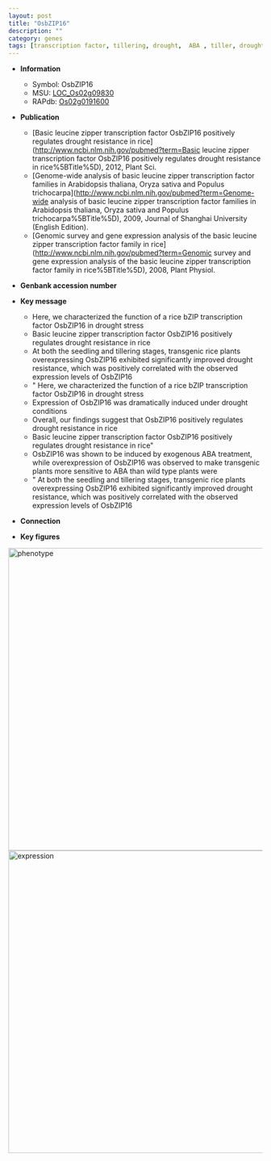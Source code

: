 ```yaml
---
layout: post
title: "OsbZIP16"
description: ""
category: genes
tags: [transcription factor, tillering, drought,  ABA , tiller, drought resistance, seedling]
---
```


* **Information**  
    + Symbol: OsbZIP16  
    + MSU: [LOC_Os02g09830](http://rice.plantbiology.msu.edu/cgi-bin/ORF_infopage.cgi?orf=LOC_Os02g09830)  
    + RAPdb: [Os02g0191600](http://rapdb.dna.affrc.go.jp/viewer/gbrowse_details/irgsp1?name=Os02g0191600)  

* **Publication**  
    + [Basic leucine zipper transcription factor OsbZIP16 positively regulates drought resistance in rice](http://www.ncbi.nlm.nih.gov/pubmed?term=Basic leucine zipper transcription factor OsbZIP16 positively regulates drought resistance in rice%5BTitle%5D), 2012, Plant Sci.
    + [Genome-wide analysis of basic leucine zipper transcription factor families in Arabidopsis thaliana, Oryza sativa and Populus trichocarpa](http://www.ncbi.nlm.nih.gov/pubmed?term=Genome-wide analysis of basic leucine zipper transcription factor families in Arabidopsis thaliana, Oryza sativa and Populus trichocarpa%5BTitle%5D), 2009, Journal of Shanghai University (English Edition).
    + [Genomic survey and gene expression analysis of the basic leucine zipper transcription factor family in rice](http://www.ncbi.nlm.nih.gov/pubmed?term=Genomic survey and gene expression analysis of the basic leucine zipper transcription factor family in rice%5BTitle%5D), 2008, Plant Physiol.

* **Genbank accession number**  

* **Key message**  
    + Here, we characterized the function of a rice bZIP transcription factor OsbZIP16 in drought stress
    + Basic leucine zipper transcription factor OsbZIP16 positively regulates drought resistance in rice
    + At both the seedling and tillering stages, transgenic rice plants overexpressing OsbZIP16 exhibited significantly improved drought resistance, which was positively correlated with the observed expression levels of OsbZIP16
    + " Here, we characterized the function of a rice bZIP transcription factor OsbZIP16 in drought stress
    + Expression of OsbZIP16 was dramatically induced under drought conditions
    + Overall, our findings suggest that OsbZIP16 positively regulates drought resistance in rice
    + Basic leucine zipper transcription factor OsbZIP16 positively regulates drought resistance in rice"
    + OsbZIP16 was shown to be induced by exogenous ABA treatment, while overexpression of OsbZIP16 was observed to make transgenic plants more sensitive to ABA than wild type plants were
    + " At both the seedling and tillering stages, transgenic rice plants overexpressing OsbZIP16 exhibited significantly improved drought resistance, which was positively correlated with the observed expression levels of OsbZIP16

* **Connection**  

* **Key figures**  
<img src="http://ricencode.github.io/images/OsbZIP16.pheno.png" alt="phenotype"  style="width: 600px;"/>

<img src="http://ricencode.github.io/images/OsbZIP16.exp.png" alt="expression"  style="width: 600px;"/>



